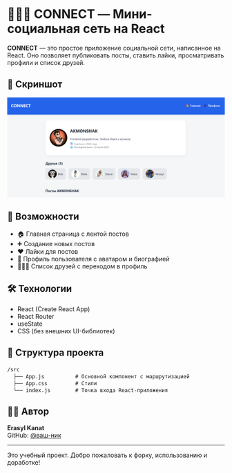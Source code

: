 # 🧑‍🤝‍🧑 CONNECT — Мини-социальная сеть на React

**CONNECT** — это простое приложение социальной сети, написанное на React. Оно позволяет публиковать посты, ставить лайки, просматривать профили и список друзей.

## 📸 Скриншот

![Превью интерфейса](screenshot.png)

## 🚀 Возможности

- 🏠 Главная страница с лентой постов  
- ➕ Создание новых постов  
- ❤️ Лайки для постов  
- 👤 Профиль пользователя с аватаром и биографией  
- 🧑‍🤝‍🧑 Список друзей с переходом в профиль  

## 🛠️ Технологии

- React (Create React App)
- React Router
- useState
- CSS (без внешних UI-библиотек)

## 📂 Структура проекта

```
/src
  ├── App.js          # Основной компонент с маршрутизацией
  ├── App.css         # Стили
  └── index.js        # Точка входа React-приложения
```

## 👨‍💻 Автор

**Erasyl Kanat**  
GitHub: [@ваш-ник](https://github.com/ваш-ник)

---

Это учебный проект. Добро пожаловать к форку, использованию и доработке!
